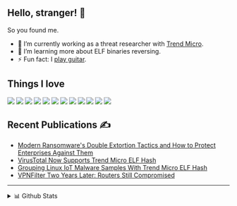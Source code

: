 ## Hello, stranger! 👋

So you found me.

- 🔭 I’m currently working as a threat researcher with [Trend Micro](https://github.com/trendmicro).
- 🌱 I’m  learning more about ELF binaries reversing.
- ⚡ Fun fact: I [play guitar](https://youtu.be/JJDUlFCpzIA).

## Things I love

![](https://img.shields.io/badge/-GDB-9cf)
![](https://img.shields.io/badge/-x64dbg-lightgrey)
![](https://img.shields.io/badge/-YARA-green)
![](https://img.shields.io/badge/-Detect_It_Easy-yellow)
![](https://img.shields.io/badge/-HIEW-blueviolet)
![](https://img.shields.io/badge/-Low_Level_Programming-green)
![](https://img.shields.io/badge/-OS_Internals-red)
![](https://img.shields.io/badge/-C-gray)
![](https://img.shields.io/badge/-IDA_Pro-blue)
![](https://img.shields.io/badge/-Debian%20GNU/Linux-ff69b4)
![](https://img.shields.io/badge/-GEF-green)
![](https://img.shields.io/badge/-Taskwarrior-yellow)

## Recent Publications ✍️

- [Modern Ransomware's Double Extortion Tactics and How to Protect Enterprises Against Them](https://www.trendmicro.com/vinfo/us/security/news/cybercrime-and-digital-threats/modern-ransomwares-double-extortion-tactics-and-how-to-protect-enterprises-against-them)
- [VirusTotal Now Supports Trend Micro ELF Hash](https://www.trendmicro.com/pt_br/research/20/j/virustotal-now-supports-trend-micro-elf-hash.html)
- [Grouping Linux IoT Malware Samples With Trend Micro ELF Hash](https://www.trendmicro.com/en_us/research/20/d/grouping-linux-iot-malware-samples-with-trend-micro-elf-hash.html)
- [VPNFilter Two Years Later: Routers Still Compromised](https://www.trendmicro.com/en_us/research/21/a/vpnfilter-two-years-later-routers-still-compromised-.html)

********
  
<details>
  <summary>📊 Github Stats</summary>

  <p align="center"> <img src="https://github-readme-stats.vercel.app/api?username=merces&show_icons=true&theme=gotham" alt="Joel's Stats" /> 

</details>
